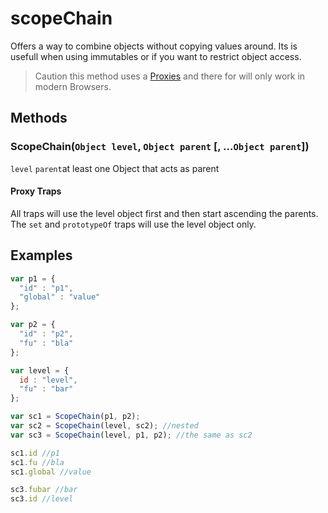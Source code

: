 # scopeChain

Offers a way to combine objects without copying values around. Its is usefull when using immutables or if you want to restrict object access.

> Caution this method uses a [Proxies](https://developer.mozilla.org/en-US/docs/Web/JavaScript/Reference/Global_Objects/Proxy) and there for will only work in modern Browsers.


## Methods

### ScopeChain(`Object level`, `Object parent` [, ...`Object parent`])

  `level` 
  `parent`at least one Object that acts as parent 

#### Proxy Traps
All traps will use the level object first and then start ascending the parents. The `set` and `prototypeOf` traps will use the level object only.

## Examples

```javascript
var p1 = {
  "id" : "p1",
  "global" : "value"
};

var p2 = {
  "id" : "p2",
  "fu" : "bla"
};

var level = {
  id : "level",
  "fu" : "bar"
};

var sc1 = ScopeChain(p1, p2);
var sc2 = ScopeChain(level, sc2); //nested
var sc3 = ScopeChain(level, p1, p2); //the same as sc2

sc1.id //p1
sc1.fu //bla
sc1.global //value

sc3.fubar //bar
sc3.id //level



```
